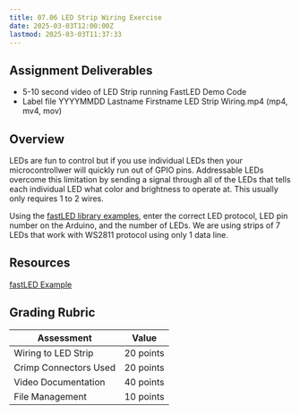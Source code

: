 ```yaml
---
title: 07.06 LED Strip Wiring Exercise
date: 2025-03-03T12:00:00Z
lastmod: 2025-03-03T11:37:33
---
```


## Assignment Deliverables

- 5-10 second video of LED Strip running FastLED Demo Code
- Label file YYYYMMDD Lastname Firstname LED Strip Wiring.mp4 (mp4, mv4, mov)

## Overview

LEDs are fun to control but if you use individual LEDs then your microcontrollwer will quickly run out of GPIO pins. Addressable LEDs overcome this limitation by sending a signal through all of the LEDs that tells each individual LED what color and brightness to operate at. This usually only requires 1 to 2 wires.

Using the [fastLED library examples](../../../../arduino/arduino-fast-led.md), enter the correct LED protocol, LED pin number on the Arduino, and the number of LEDs. We are using strips of 7 LEDs that work with WS2811 protocol using only 1 data line.

## Resources

[fastLED Example](../../../../arduino/arduino-fast-led.md)

## Grading Rubric

<div class="responsive-table-markdown">

| Assessment            | Value     |
| --------------------- | --------- |
| Wiring to LED Strip   | 20 points |
| Crimp Connectors Used | 20 points |
| Video Documentation   | 40 points |
| File Management       | 10 points |

</div>
